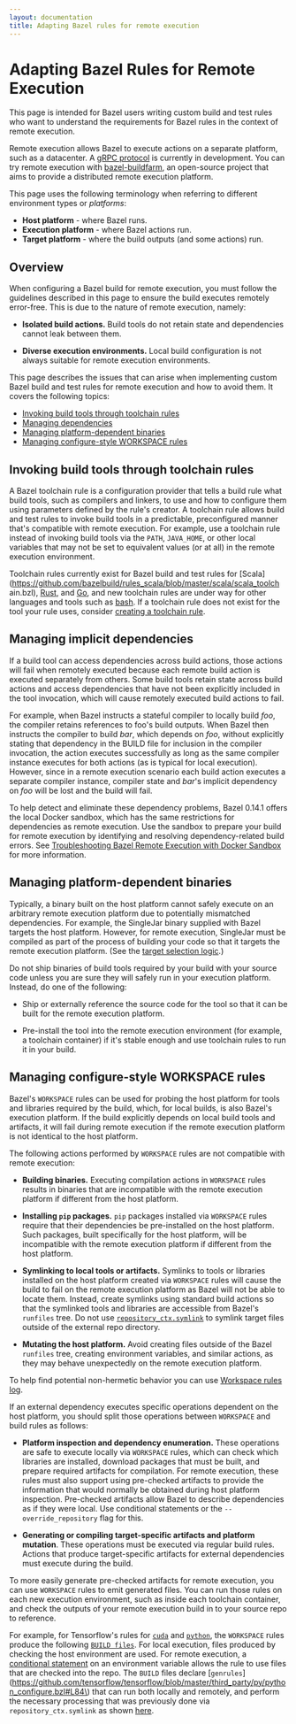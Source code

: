 ```yaml
---
layout: documentation
title: Adapting Bazel rules for remote execution
---
```


# Adapting Bazel Rules for Remote Execution

This page is intended for Bazel users writing custom build and test rules
who want to understand the requirements for Bazel rules in the context of
remote execution.

Remote execution allows Bazel to execute actions on a separate platform, such as
a datacenter. A [gRPC protocol](https://github.com/bazelbuild/remote-apis/blob/master/build/bazel/remote/execution/v2/remote_execution.proto)
is currently in development. You can try remote execution with [bazel-buildfarm](https://github.com/bazelbuild/bazel-buildfarm),
an open-source project that aims to provide a distributed remote execution
platform.

This page uses the following terminology when referring to different
environment types or *platforms*:

*   **Host platform** - where Bazel runs.
*   **Execution platform** - where Bazel actions run.
*   **Target platform** - where the build outputs (and some actions) run.

## Overview

When configuring a Bazel build for remote execution, you must follow the
guidelines described in this page to ensure the build executes remotely
error-free. This is due to the nature of remote execution, namely:

*   **Isolated build actions.** Build tools do not retain state and dependencies
    cannot leak between them.

*   **Diverse execution environments.** Local build configuration is not always
    suitable for remote execution environments.

This page describes the issues that can arise when implementing custom Bazel
build and test rules for remote execution and how to avoid them. It covers the
following topics:

*  [Invoking build tools through toolchain rules](#invoking-build-tools-through-toolchain-rules)
*  [Managing dependencies](#managing-dependencies)
*  [Managing platform-dependent binaries](#managing-platform-dependent-binaries)
*  [Managing configure-style WORKSPACE rules](#managing-configure-style-workspace-rules)

## Invoking build tools through toolchain rules

A Bazel toolchain rule is a configuration provider that tells a build rule what
build tools, such as compilers and linkers, to use and how to configure them
using parameters defined by the rule's creator. A toolchain rule allows build
and test rules to invoke build tools in a predictable, preconfigured manner
that's compatible with remote execution. For example, use a toolchain rule
instead of invoking build tools via the `PATH`, `JAVA_HOME`, or other local
variables that may not be set to equivalent values (or at all) in the remote
execution environment.

Toolchain rules currently exist for Bazel build and test rules for
[Scala](https://github.com/bazelbuild/rules_scala/blob/master/scala/scala_toolch
ain.bzl),
[Rust](https://github.com/bazelbuild/rules_rust/blob/master/rust/toolchain.bzl),
and [Go](https://github.com/bazelbuild/rules_go/blob/master/go/toolchains.rst),
and new toolchain rules are under way for other languages and tools such as
[bash](https://docs.google.com/document/d/e/2PACX-1vRCSB_n3vctL6bKiPkIa_RN_ybzoAccSe0ic8mxdFNZGNBJ3QGhcKjsL7YKf-ngVyjRZwCmhi_5KhcX/pub).
If a toolchain rule does not exist for the tool your rule uses, consider
[creating a toolchain rule](/toolchains.html#creating-a-toolchain-rule).

## Managing implicit dependencies

If a build tool can access dependencies across build actions, those actions will
fail when remotely executed because each remote build action is executed
separately from others. Some build tools retain state across build actions and
access dependencies that have not been explicitly included in the tool
invocation, which will cause remotely executed build actions to fail.

For example, when Bazel instructs a stateful compiler to locally build _foo_,
the compiler retains references to foo's build outputs. When Bazel then
instructs the compiler to build _bar_, which depends on _foo_, without
explicitly stating that dependency in the BUILD file for inclusion in the
compiler invocation, the action executes successfully as long as the same
compiler instance executes for both actions (as is typical for local execution).
However, since in a remote execution scenario each build action executes a
separate compiler instance, compiler state and _bar_'s implicit dependency on
_foo_ will be lost and the build will fail.

To help detect and eliminate these dependency problems, Bazel 0.14.1 offers the
local Docker sandbox, which has the same restrictions for dependencies as remote
execution. Use the sandbox to prepare your build for remote execution by
identifying and resolving dependency-related build errors. See [Troubleshooting Bazel Remote Execution with Docker Sandbox](/remote-execution-sandbox.html)
for more information.

## Managing platform-dependent binaries

Typically, a binary built on the host platform cannot safely execute on an
arbitrary remote execution platform due to potentially mismatched dependencies.
For example, the SingleJar binary supplied with Bazel targets the host platform.
However, for remote execution, SingleJar must be compiled as part of the process
of building your code so that it targets the remote execution platform. (See the
[target selection logic](https://github.com/bazelbuild/bazel/blob/130aeadfd660336572c3da397f1f107f0c89aa8d/tools/jdk/BUILD#L115).)

Do not ship binaries of build tools required by your build with your source code
unless you are sure they will safely run in your execution platform. Instead, do
one of the following:

*   Ship or externally reference the source code for the tool so that it can be
    built for the remote execution platform.

*   Pre-install the tool into the remote execution environment (for example, a
    toolchain container) if it's stable enough and use toolchain rules to run it
    in your build.

## Managing configure-style WORKSPACE rules

Bazel's `WORKSPACE` rules can be used for probing the host platform for tools
and libraries required by the build, which, for local builds, is also Bazel's
execution platform. If the build explicitly depends on local build tools and
artifacts, it will fail during remote execution if the remote execution platform
is not identical to the host platform.

The following actions performed by `WORKSPACE` rules are not compatible with
remote execution:

*   **Building binaries.** Executing compilation actions in `WORKSPACE` rules
    results in binaries that are incompatible with the remote execution platform
    if different from the host platform.

*   **Installing `pip` packages.** `pip` packages  installed via `WORKSPACE`
    rules require that their dependencies be pre-installed on the host platform.
    Such packages, built specifically for the host platform, will be
    incompatible with the remote execution platform if different from the host
    platform.

*   **Symlinking to local tools or artifacts.** Symlinks to tools or libraries
    installed on the host platform created via `WORKSPACE` rules will cause the
    build to fail on the remote execution platform as Bazel will not be able to
    locate them. Instead, create symlinks using standard build actions so that
    the symlinked tools and libraries are accessible from Bazel's `runfiles`
    tree. Do not use [`repository_ctx.symlink`](skylark/lib/repository_ctx.html#symlink)
    to symlink target files outside of the external repo directory.

*   **Mutating the host platform.** Avoid creating files outside of the Bazel
    `runfiles` tree, creating environment variables, and similar actions, as
     they may behave unexpectedly on the remote execution platform.

To help find potential non-hermetic behavior you can use [Workspace rules log](/workspace-log.md).

If an external dependency executes specific operations dependent on the host
platform, you should split those operations between `WORKSPACE` and build
rules as follows:

*   **Platform inspection and dependency enumeration.** These operations are
    safe to execute locally via `WORKSPACE` rules, which can check which
    libraries are installed, download packages that must be built, and prepare
    required artifacts for compilation. For remote execution, these rules must
    also support using pre-checked artifacts to provide the information that
    would normally be obtained during host platform inspection. Pre-checked
    artifacts allow Bazel to describe dependencies as if they were local. Use
    conditional statements or the `--override_repository` flag for this.

*   **Generating or compiling target-specific artifacts and platform mutation**.
    These operations must be executed via regular build rules. Actions that
    produce target-specific artifacts for external dependencies must execute
    during the build.

To more easily generate pre-checked artifacts for remote execution, you can use
`WORKSPACE` rules to emit generated files. You can run those rules on each new
execution environment, such as inside each toolchain container, and check the
outputs of your remote execution build in to your source repo to reference.

For example, for Tensorflow's rules for [`cuda`](https://github.com/tensorflow/tensorflow/blob/master/third_party/gpus/cuda_configure.bzl)
and [`python`](https://github.com/tensorflow/tensorflow/blob/master/third_party/py/python_configure.bzl),
the `WORKSPACE` rules produce the following [`BUILD files`](https://github.com/tensorflow/toolchains/tree/master/toolchains/cpus/py).
For local execution, files produced by checking the host environment are used.
For remote execution, a [conditional statement](https://github.com/tensorflow/tensorflow/blob/master/third_party/py/python_configure.bzl#L304)
on an environment variable allows the rule to use files that are checked into
the repo. The `BUILD` files declare [`genrules`](https://github.com/tensorflow/tensorflow/blob/master/third_party/py/python_configure.bzl#L84\)
that can run both locally and remotely, and perform the necessary processing
that was previously done via `repository_ctx.symlink` as shown [here](https://github.com/tensorflow/tensorflow/blob/d1ba01f81d8fa1d0171ba9ce871599063d5c7eb9/third_party/gpus/cuda_configure.bzl#L730).
